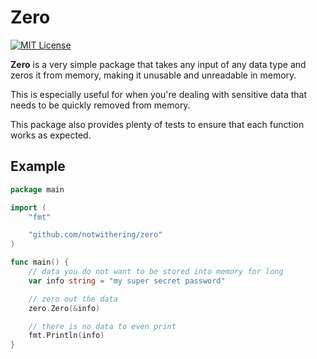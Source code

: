 # Zero

[![MIT License](https://img.shields.io/badge/License-MIT-a10b31)](LICENSE)

**Zero** is a very simple package that takes any input of any data type and zeros it from memory, making it unusable and unreadable in memory.

This is especially useful for when you're dealing with sensitive data that needs to be quickly removed from memory.

This package also provides plenty of tests to ensure that each function works as expected.

## Example

```go
package main

import (
	"fmt"

	"github.com/notwithering/zero"
)

func main() {
	// data you do not want to be stored into memory for long
	var info string = "my super secret password"

	// zero out the data
	zero.Zero(&info)

	// there is no data to even print
	fmt.Println(info)
}
```
